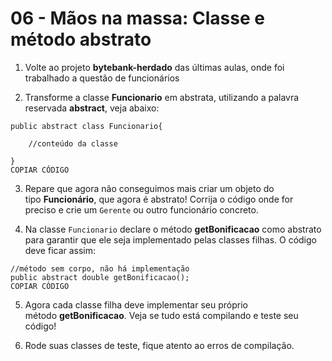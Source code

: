 # 06 - Mãos na massa: Classe e método abstrato

1) Volte ao projeto **bytebank-herdado** das últimas aulas, onde foi trabalhado a questão de funcionários

2) Transforme a classe **Funcionario** em abstrata, utilizando a palavra reservada **abstract**, veja abaixo:

```
public abstract class Funcionario{

    //conteúdo da classe

}
COPIAR CÓDIGO
```

3) Repare que agora não conseguimos mais criar um objeto do tipo **Funcionário**, que agora é abstrato! Corrija o código onde for preciso e crie um `Gerente` ou outro funcionário concreto.

4) Na classe `Funcionario` declare o método **getBonificacao** como abstrato para garantir que ele seja implementado pelas classes filhas. O código deve ficar assim:

```
//método sem corpo, não há implementação
public abstract double getBonificacao();
COPIAR CÓDIGO
```

5) Agora cada classe filha deve implementar seu próprio método **getBonificacao**. Veja se tudo está compilando e teste seu código!

6) Rode suas classes de teste, fique atento ao erros de compilação.